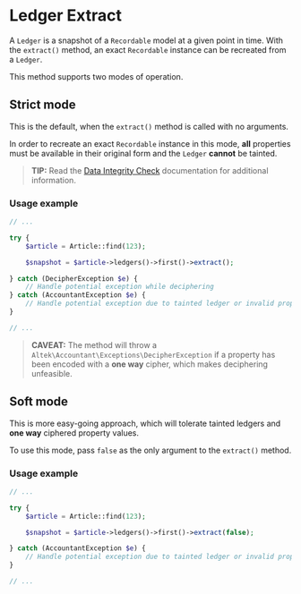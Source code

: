 # Ledger Extract
A `Ledger` is a snapshot of a `Recordable` model at a given point in time.
With the `extract()` method, an exact `Recordable` instance can be recreated from a `Ledger`.

This method supports two modes of operation.

## Strict mode
This is the default, when the `extract()` method is called with no arguments.

In order to recreate an exact `Recordable` instance in this mode, **all** properties must be available in their original form and the `Ledger` **cannot** be tainted.

> **TIP:** Read the [Data Integrity Check](data-integrity-check.md) documentation for additional information.

### Usage example
```php
// ...

try {
    $article = Article::find(123);

    $snapshot = $article->ledgers()->first()->extract();

} catch (DecipherException $e) {
    // Handle potential exception while deciphering
} catch (AccountantException $e) {
    // Handle potential exception due to tainted ledger or invalid property/cipher implementation
}

// ...
```

> **CAVEAT:** The method will throw a `Altek\Accountant\Exceptions\DecipherException` if a property has been encoded with a **one way** cipher, which makes deciphering unfeasible.

## Soft mode
This is more easy-going approach, which will tolerate tainted ledgers and **one way** ciphered property values.
 
To use this mode, pass `false` as the only argument to the `extract()` method.

### Usage example
```php
// ...

try {
    $article = Article::find(123);

    $snapshot = $article->ledgers()->first()->extract(false);

} catch (AccountantException $e) {
    // Handle potential exception due to tainted ledger or invalid property/cipher implementation
}

// ...
```
